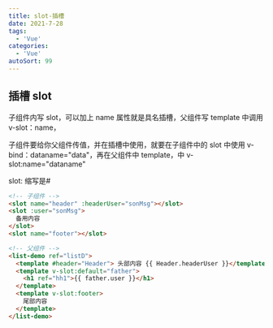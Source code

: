 ```yaml
---
title: slot-插槽
date: 2021-7-28
tags:
  - 'Vue'
categories:
  - 'Vue'
autoSort: 99
---
```


## 插槽 slot

子组件内写 slot，可以加上 name 属性就是具名插槽，父组件写 template 中调用 v-slot：name，

子组件要给你父组件传值，并在插槽中使用，就要在子组件中的 slot 中使用 v-bind：dataname="data"，再在父组件中 template，中 v-slot:name="dataname"

slot: 缩写是#

```html
<!-- 子组件 -->
<slot name="header" :headerUser="sonMsg"></slot>
<slot :user="sonMsg">
  备用内容
</slot>
<slot name="footer"></slot>

<!-- 父组件 -->
<list-demo ref="listD">
  <template #header="Header"> 头部内容 {{ Header.headerUser }}</template>
  <template v-slot:default="father">
    <h1 ref="hh1">{{ father.user }}</h1>
  </template>
  <template v-slot:footer>
    尾部内容
  </template>
</list-demo>
```

